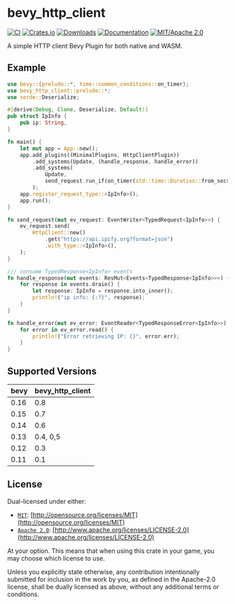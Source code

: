 # bevy_http_client

[![CI](https://github.com/foxzool/bevy_http_client/workflows/CI/badge.svg)](https://github.com/foxzool/bevy_http_client/actions)
[![Crates.io](https://img.shields.io/crates/v/bevy_http_client)](https://crates.io/crates/bevy_http_client)
[![Downloads](https://img.shields.io/crates/d/bevy_http_client)](https://crates.io/crates/bevy_http_client)
[![Documentation](https://docs.rs/bevy_http_client/badge.svg)](https://docs.rs/bevy_http_client)
[![MIT/Apache 2.0](https://img.shields.io/badge/license-MIT%2FApache-blue.svg)](https://github.com/Seldom-SE/seldom_pixel#license)

A simple HTTP client Bevy Plugin for both native and WASM.

## Example

```rust
use bevy::{prelude::*, time::common_conditions::on_timer};
use bevy_http_client::prelude::*;
use serde::Deserialize;

#[derive(Debug, Clone, Deserialize, Default)]
pub struct IpInfo {
    pub ip: String,
}

fn main() {
    let mut app = App::new();
    app.add_plugins((MinimalPlugins, HttpClientPlugin))
        .add_systems(Update, (handle_response, handle_error))
        .add_systems(
            Update,
            send_request.run_if(on_timer(std::time::Duration::from_secs(1))),
        );
    app.register_request_type::<IpInfo>();
    app.run();
}

fn send_request(mut ev_request: EventWriter<TypedRequest<IpInfo>>) {
    ev_request.send(
        HttpClient::new()
            .get("https://api.ipify.org?format=json")
            .with_type::<IpInfo>(),
    );
}

/// consume TypedResponse<IpInfo> events
fn handle_response(mut events: ResMut<Events<TypedResponse<IpInfo>>>) {
    for response in events.drain() {
        let response: IpInfo = response.into_inner();
        println!("ip info: {:?}", response);
    }
}

fn handle_error(mut ev_error: EventReader<TypedResponseError<IpInfo>>) {
    for error in ev_error.read() {
        println!("Error retrieving IP: {}", error.err);
    }
}

```

## Supported Versions

| bevy | bevy_http_client |
|------|------------------|
| 0.16 | 0.8              |
| 0.15 | 0.7              |
| 0.14 | 0.6              |
| 0.13 | 0.4, 0,5         |
| 0.12 | 0.3              |
| 0.11 | 0.1              |

## License

Dual-licensed under either:

- [`MIT`](LICENSE-MIT): [http://opensource.org/licenses/MIT](http://opensource.org/licenses/MIT)
- [`Apache 2.0`](LICENSE-APACHE): [http://www.apache.org/licenses/LICENSE-2.0](http://www.apache.org/licenses/LICENSE-2.0)

At your option. This means that when using this crate in your game, you may choose which license to use.

Unless you explicitly state otherwise, any contribution intentionally submitted for inclusion in the work by you, as
defined in the Apache-2.0 license, shall be dually licensed as above, without any additional terms or conditions.
